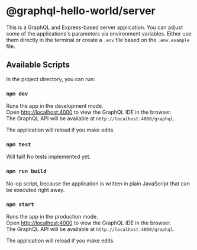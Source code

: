 # @graphql-hello-world/server

This is a GraphQL and Express-based server application. You can adjust some of the applications's parameters via environment variables. Either use them directly in the terminal or create a `.env` file based on the `.env.example` file.

## Available Scripts

In the project directory, you can run:

### `npm dev`

Runs the app in the development mode.\
Open [http://localhost:4000](http://localhost:4000/) to view the GraphQL IDE in the browser.\
The GraphQL API will be available at `http://localhost:4000/graphql`.

The application will reload if you make edits.

### `npm test`

Will fail! No tests implemented yet.

### `npm run build`

No-op script, because the application is written in plain JavaScript that can be executed right away.

### `npm start`

Runs the app in the production mode.\
Open [http://localhost:4000](http://localhost:4000/) to view the GraphQL IDE in the browser.\
The GraphQL API will be available at `http://localhost:4000/graphql`.

The application will reload if you make edits.
